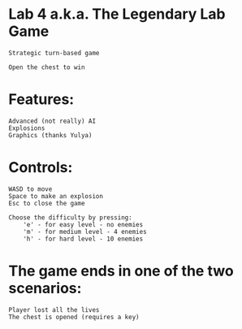 Lab 4 a.k.a. The Legendary Lab Game
=

    Strategic turn-based game

    Open the chest to win

Features:
=
    Advanced (not really) AI
    Explosions
    Graphics (thanks Yulya)


Controls:
=
    WASD to move
    Space to make an explosion
    Esc to close the game

    Choose the difficulty by pressing:
        'e' - for easy level - no enemies
        'm' - for medium level - 4 enemies
        'h' - for hard level - 10 enemies


The game ends in one of the two scenarios:
=
    Player lost all the lives
    The chest is opened (requires a key)